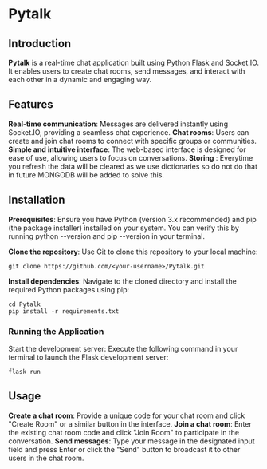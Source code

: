# Pytalk
## Introduction

**Pytalk** is a real-time chat application built using Python Flask and Socket.IO. It enables users to create chat rooms, send messages, and interact with each other in a dynamic and engaging way.

## Features

**Real-time communication**: Messages are delivered instantly using Socket.IO, providing a seamless chat experience.
**Chat rooms**: Users can create and join chat rooms to connect with specific groups or communities.
**Simple and intuitive interface**: The web-based interface is designed for ease of use, allowing users to focus on conversations.
**Storing** : Everytime you refresh the data will be cleared as we use dictionaries so do not do that in future MONGODB will be added to solve this.

## Installation

**Prerequisites**: Ensure you have Python (version 3.x recommended) and pip (the package installer) installed on your system. You can verify this by running python --version and pip --version in your terminal.

**Clone the repository**: Use Git to clone this repository to your local machine:

```
git clone https://github.com/<your-username>/Pytalk.git
```

**Install dependencies**: Navigate to the cloned directory and install the required Python packages using pip:

```
cd Pytalk
pip install -r requirements.txt
```
### Running the Application

Start the development server: Execute the following command in your terminal to launch the Flask development server:

```
flask run
```

## Usage

**Create a chat room**: Provide a unique code for your chat room and click "Create Room" or a similar button in the interface.
**Join a chat room**: Enter the existing chat room code and click "Join Room" to participate in the conversation.
**Send messages**: Type your message in the designated input field and press Enter or click the "Send" button to broadcast it to other users in the chat room.

